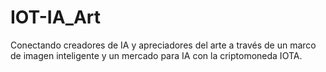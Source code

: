 # IOT-IA_Art
Conectando creadores de IA y apreciadores del arte a través de un marco de imagen inteligente y un mercado para IA con la criptomoneda IOTA.

